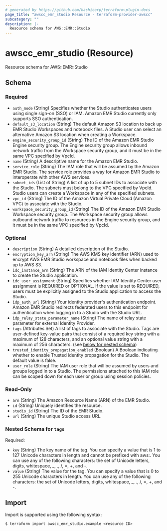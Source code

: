 ```yaml
---
# generated by https://github.com/hashicorp/terraform-plugin-docs
page_title: "awscc_emr_studio Resource - terraform-provider-awscc"
subcategory: ""
description: |-
  Resource schema for AWS::EMR::Studio
---
```


# awscc_emr_studio (Resource)

Resource schema for AWS::EMR::Studio



<!-- schema generated by tfplugindocs -->
## Schema

### Required

- `auth_mode` (String) Specifies whether the Studio authenticates users using single sign-on (SSO) or IAM. Amazon EMR Studio currently only supports SSO authentication.
- `default_s3_location` (String) The default Amazon S3 location to back up EMR Studio Workspaces and notebook files. A Studio user can select an alternative Amazon S3 location when creating a Workspace.
- `engine_security_group_id` (String) The ID of the Amazon EMR Studio Engine security group. The Engine security group allows inbound network traffic from the Workspace security group, and it must be in the same VPC specified by VpcId.
- `name` (String) A descriptive name for the Amazon EMR Studio.
- `service_role` (String) The IAM role that will be assumed by the Amazon EMR Studio. The service role provides a way for Amazon EMR Studio to interoperate with other AWS services.
- `subnet_ids` (List of String) A list of up to 5 subnet IDs to associate with the Studio. The subnets must belong to the VPC specified by VpcId. Studio users can create a Workspace in any of the specified subnets.
- `vpc_id` (String) The ID of the Amazon Virtual Private Cloud (Amazon VPC) to associate with the Studio.
- `workspace_security_group_id` (String) The ID of the Amazon EMR Studio Workspace security group. The Workspace security group allows outbound network traffic to resources in the Engine security group, and it must be in the same VPC specified by VpcId.

### Optional

- `description` (String) A detailed description of the Studio.
- `encryption_key_arn` (String) The AWS KMS key identifier (ARN) used to encrypt AWS EMR Studio workspace and notebook files when backed up to AWS S3.
- `idc_instance_arn` (String) The ARN of the IAM Identity Center instance to create the Studio application.
- `idc_user_assignment` (String) Specifies whether IAM Identity Center user assignment is REQUIRED or OPTIONAL. If the value is set to REQUIRED, users must be explicitly assigned to the Studio application to access the Studio.
- `idp_auth_url` (String) Your identity provider's authentication endpoint. Amazon EMR Studio redirects federated users to this endpoint for authentication when logging in to a Studio with the Studio URL.
- `idp_relay_state_parameter_name` (String) The name of relay state parameter for external Identity Provider.
- `tags` (Attributes Set) A list of tags to associate with the Studio. Tags are user-defined key-value pairs that consist of a required key string with a maximum of 128 characters, and an optional value string with a maximum of 256 characters. (see [below for nested schema](#nestedatt--tags))
- `trusted_identity_propagation_enabled` (Boolean) A Boolean indicating whether to enable Trusted identity propagation for the Studio. The default value is false.
- `user_role` (String) The IAM user role that will be assumed by users and groups logged in to a Studio. The permissions attached to this IAM role can be scoped down for each user or group using session policies.

### Read-Only

- `arn` (String) The Amazon Resource Name (ARN) of the EMR Studio.
- `id` (String) Uniquely identifies the resource.
- `studio_id` (String) The ID of the EMR Studio.
- `url` (String) The unique Studio access URL.

<a id="nestedatt--tags"></a>
### Nested Schema for `tags`

Required:

- `key` (String) The key name of the tag. You can specify a value that is 1 to 127 Unicode characters in length and cannot be prefixed with aws:. You can use any of the following characters: the set of Unicode letters, digits, whitespace, _, ., /, =, +, and -.
- `value` (String) The value for the tag. You can specify a value that is 0 to 255 Unicode characters in length. You can use any of the following characters: the set of Unicode letters, digits, whitespace, _, ., /, =, +, and -.

## Import

Import is supported using the following syntax:

```shell
$ terraform import awscc_emr_studio.example <resource ID>
```
